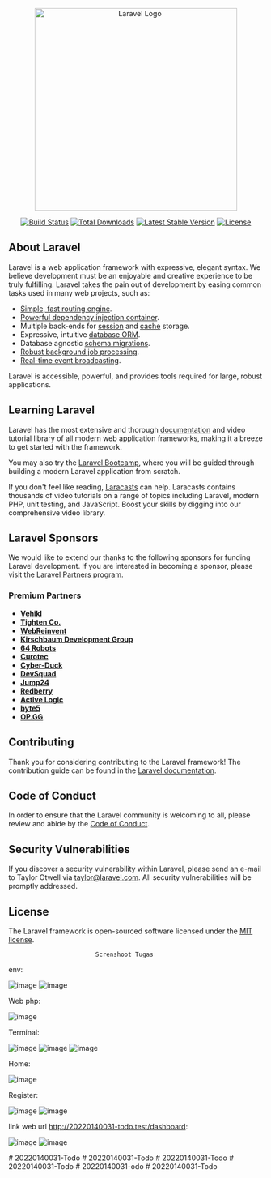 <p align="center"><a href="https://laravel.com" target="_blank"><img src="https://raw.githubusercontent.com/laravel/art/master/logo-lockup/5%20SVG/2%20CMYK/1%20Full%20Color/laravel-logolockup-cmyk-red.svg" width="400" alt="Laravel Logo"></a></p>

<p align="center">
<a href="https://github.com/laravel/framework/actions"><img src="https://github.com/laravel/framework/workflows/tests/badge.svg" alt="Build Status"></a>
<a href="https://packagist.org/packages/laravel/framework"><img src="https://img.shields.io/packagist/dt/laravel/framework" alt="Total Downloads"></a>
<a href="https://packagist.org/packages/laravel/framework"><img src="https://img.shields.io/packagist/v/laravel/framework" alt="Latest Stable Version"></a>
<a href="https://packagist.org/packages/laravel/framework"><img src="https://img.shields.io/packagist/l/laravel/framework" alt="License"></a>
</p>

## About Laravel

Laravel is a web application framework with expressive, elegant syntax. We believe development must be an enjoyable and creative experience to be truly fulfilling. Laravel takes the pain out of development by easing common tasks used in many web projects, such as:

- [Simple, fast routing engine](https://laravel.com/docs/routing).
- [Powerful dependency injection container](https://laravel.com/docs/container).
- Multiple back-ends for [session](https://laravel.com/docs/session) and [cache](https://laravel.com/docs/cache) storage.
- Expressive, intuitive [database ORM](https://laravel.com/docs/eloquent).
- Database agnostic [schema migrations](https://laravel.com/docs/migrations).
- [Robust background job processing](https://laravel.com/docs/queues).
- [Real-time event broadcasting](https://laravel.com/docs/broadcasting).

Laravel is accessible, powerful, and provides tools required for large, robust applications.

## Learning Laravel

Laravel has the most extensive and thorough [documentation](https://laravel.com/docs) and video tutorial library of all modern web application frameworks, making it a breeze to get started with the framework.

You may also try the [Laravel Bootcamp](https://bootcamp.laravel.com), where you will be guided through building a modern Laravel application from scratch.

If you don't feel like reading, [Laracasts](https://laracasts.com) can help. Laracasts contains thousands of video tutorials on a range of topics including Laravel, modern PHP, unit testing, and JavaScript. Boost your skills by digging into our comprehensive video library.

## Laravel Sponsors

We would like to extend our thanks to the following sponsors for funding Laravel development. If you are interested in becoming a sponsor, please visit the [Laravel Partners program](https://partners.laravel.com).

### Premium Partners

- **[Vehikl](https://vehikl.com/)**
- **[Tighten Co.](https://tighten.co)**
- **[WebReinvent](https://webreinvent.com/)**
- **[Kirschbaum Development Group](https://kirschbaumdevelopment.com)**
- **[64 Robots](https://64robots.com)**
- **[Curotec](https://www.curotec.com/services/technologies/laravel/)**
- **[Cyber-Duck](https://cyber-duck.co.uk)**
- **[DevSquad](https://devsquad.com/hire-laravel-developers)**
- **[Jump24](https://jump24.co.uk)**
- **[Redberry](https://redberry.international/laravel/)**
- **[Active Logic](https://activelogic.com)**
- **[byte5](https://byte5.de)**
- **[OP.GG](https://op.gg)**

## Contributing

Thank you for considering contributing to the Laravel framework! The contribution guide can be found in the [Laravel documentation](https://laravel.com/docs/contributions).

## Code of Conduct

In order to ensure that the Laravel community is welcoming to all, please review and abide by the [Code of Conduct](https://laravel.com/docs/contributions#code-of-conduct).

## Security Vulnerabilities

If you discover a security vulnerability within Laravel, please send an e-mail to Taylor Otwell via [taylor@laravel.com](mailto:taylor@laravel.com). All security vulnerabilities will be promptly addressed.

## License

The Laravel framework is open-sourced software licensed under the [MIT license](https://opensource.org/licenses/MIT).


                            Screnshoot Tugas
env:

![image](https://github.com/user-attachments/assets/13380cca-3868-4712-b2d8-5e8aaa9bf504)
![image](https://github.com/user-attachments/assets/1802a7e5-18ac-4e1c-ba0c-d2103b147cde)


Web php:

![image](https://github.com/user-attachments/assets/e4f75559-3ea8-4766-afa7-067fbe374233)
	 

Terminal:

![image](https://github.com/user-attachments/assets/1fa9a2f9-ff03-4242-b5e9-2e04098b11a8)
![image](https://github.com/user-attachments/assets/eb7a5b88-810c-43f4-b8d6-6763ddbdbf78)
![image](https://github.com/user-attachments/assets/6f7de667-821e-46a9-97bd-52bdd2a2fec5)


Home:

![image](https://github.com/user-attachments/assets/2057fd4f-1ad3-4062-90f5-1ad13fa801fd)


Register:

![image](https://github.com/user-attachments/assets/71bfc456-d7fd-4c3c-86b5-78e22a1fde13)
![image](https://github.com/user-attachments/assets/c0e65490-0056-43f8-8ff3-81251ac991d3)


link web url http://20220140031-todo.test/dashboard:

![image](https://github.com/user-attachments/assets/d23c8e22-7a14-4036-b747-ea5bf87af0b3)
![image](https://github.com/user-attachments/assets/2e440674-d815-44a8-942f-40f5a2e3d9e4)
   
 
 



#   2 0 2 2 0 1 4 0 0 3 1 - T o d o  
 #   2 0 2 2 0 1 4 0 0 3 1 - T o d o  
 #   2 0 2 2 0 1 4 0 0 3 1 - T o d o  
 #   2 0 2 2 0 1 4 0 0 3 1 - T o d o  
 #   2 0 2 2 0 1 4 0 0 3 1 - o d o  
 #   2 0 2 2 0 1 4 0 0 3 1 - T o d o  
 